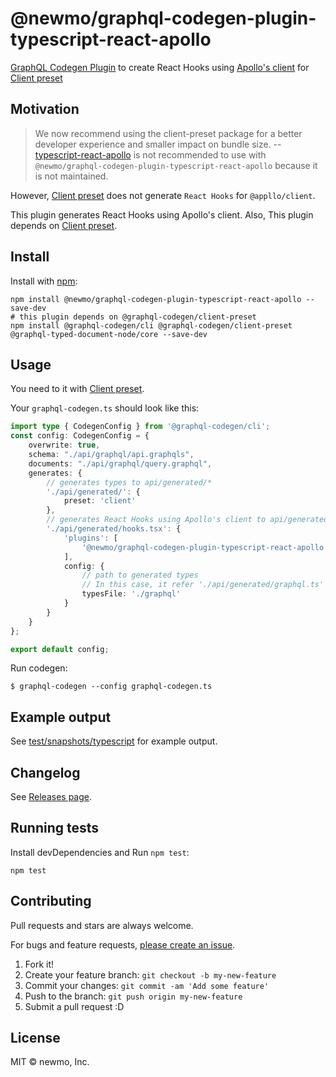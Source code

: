 # @newmo/graphql-codegen-plugin-typescript-react-apollo

[GraphQL Codegen Plugin](https://github.com/dotansimha/graphql-code-generator) to create React Hooks using [Apollo's client](https://www.apollographql.com/docs/react/) for [Client preset](https://the-guild.dev/graphql/codegen/plugins/presets/preset-client)

## Motivation

> We now recommend using the client-preset package for a better developer experience and smaller impact on bundle size.
> -- [typescript-react-apollo](https://the-guild.dev/graphql/codegen/plugins/typescript/typescript-react-apollo) is not recommended to use with `@newmo/graphql-codegen-plugin-typescript-react-apollo` because it is not maintained.

However, [Client preset](https://the-guild.dev/graphql/codegen/plugins/presets/preset-client) does not generate `React Hooks` for `@appllo/client`.

This plugin generates React Hooks using Apollo's client.
Also, This plugin depends on [Client preset](https://the-guild.dev/graphql/codegen/plugins/presets/preset-client).

## Install

Install with [npm](https://www.npmjs.com/):

    npm install @newmo/graphql-codegen-plugin-typescript-react-apollo --save-dev
    # this plugin depends on @graphql-codegen/client-preset
    npm install @graphql-codegen/cli @graphql-codegen/client-preset @graphql-typed-document-node/core --save-dev

## Usage

You need to it with [Client preset](https://the-guild.dev/graphql/codegen/plugins/presets/preset-client).

Your `graphql-codegen.ts` should look like this:

```ts
import type { CodegenConfig } from '@graphql-codegen/cli';
const config: CodegenConfig = {
    overwrite: true,
    schema: "./api/graphql/api.graphqls",
    documents: "./api/graphql/query.graphql",
    generates: {
        // generates types to api/generated/*
        './api/generated/': {
            preset: 'client'
        },
        // generates React Hooks using Apollo's client to api/generated/hooks.tsx
        './api/generated/hooks.tsx': {
            'plugins': [
                '@newmo/graphql-codegen-plugin-typescript-react-apollo'
            ],
            config: {
                // path to generated types
                // In this case, it refer './api/generated/graphql.ts'
                typesFile: './graphql'
            }
        }
    }
};

export default config;
```

Run codegen:

    $ graphql-codegen --config graphql-codegen.ts

## Example output

See [test/snapshots/typescript](test/snapshots/typescript) for example output.

## Changelog

See [Releases page](https://github.com/newmo-oss/graphql-codegen-plugins/releases).

## Running tests

Install devDependencies and Run `npm test`:

    npm test

## Contributing

Pull requests and stars are always welcome.

For bugs and feature requests, [please create an issue](https://github.com/newmo-oss/graphql-codegen-plugins/issues).

1. Fork it!
2. Create your feature branch: `git checkout -b my-new-feature`
3. Commit your changes: `git commit -am 'Add some feature'`
4. Push to the branch: `git push origin my-new-feature`
5. Submit a pull request :D

## License

MIT © newmo, Inc.
